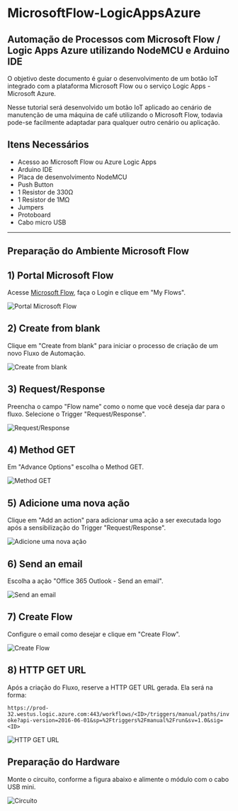 # MicrosoftFlow-LogicAppsAzure

## Automação de Processos com Microsoft Flow / Logic Apps Azure utilizando NodeMCU e Arduino IDE
O objetivo deste documento é guiar o desenvolvimento de um botão IoT integrado com a plataforma Microsoft Flow ou o serviço Logic Apps - Microsoft Azure. 

Nesse tutorial será desenvolvido um botão IoT aplicado ao cenário de manutenção de uma máquina de café utilizando o Microsoft Flow, todavia pode-se facilmente adaptadar para qualquer outro cenário ou aplicação.

## Itens Necessários

* Acesso ao Microsoft Flow ou Azure Logic Apps
* Arduino IDE
* Placa de desenvolvimento NodeMCU
* Push Button
* 1 Resistor de 330Ω
* 1 Resistor de 1MΩ
* Jumpers
* Protoboard
* Cabo micro USB

------------
Preparação do Ambiente Microsoft Flow 
------------

## 1) Portal Microsoft Flow

Acesse [Microsoft Flow](flow.microsoft.com), faça o Login e clique em "My Flows".

![Portal Microsoft Flow](https://github.com/JoaoLucindo/MicrosoftFlow-LogicAppsAzure/blob/master/1.png)
## 2) Create from blank

Clique em "Create from blank" para iniciar o processo de criação de um novo Fluxo de Automação.

![Create from blank](https://github.com/JoaoLucindo/MicrosoftFlow-LogicAppsAzure/blob/master/2.png)
## 3) Request/Response

Preencha o campo "Flow name" como o nome que você deseja dar para o fluxo. Selecione o Trigger "Request/Response".

![Request/Response](https://github.com/JoaoLucindo/MicrosoftFlow-LogicAppsAzure/blob/master/3.png)
## 4) Method GET

Em "Advance Options" escolha o Method GET.

![Method GET](https://github.com/JoaoLucindo/MicrosoftFlow-LogicAppsAzure/blob/master/4.png)
## 5) Adicione uma nova ação

Clique em "Add an action" para adicionar uma ação a ser executada logo após a sensibilização do Trigger "Request/Response". 

![Adicione uma nova ação](https://github.com/JoaoLucindo/MicrosoftFlow-LogicAppsAzure/blob/master/5.png)
## 6) Send an email

Escolha a ação "Office 365 Outlook - Send an email".

![Send an email](https://github.com/JoaoLucindo/MicrosoftFlow-LogicAppsAzure/blob/master/6.png)
## 7) Create Flow

Configure o email como desejar e clique em "Create Flow".

![Create Flow](https://github.com/JoaoLucindo/MicrosoftFlow-LogicAppsAzure/blob/master/7.png)
## 8) HTTP GET URL

Após a criação do Fluxo, reserve a HTTP GET URL gerada. Ela será na forma:

``https://prod-32.westus.logic.azure.com:443/workflows/<ID>/triggers/manual/paths/invoke?api-version=2016-06-01&sp=%2Ftriggers%2Fmanual%2Frun&sv=1.0&sig=<ID>``

![HTTP GET URL](https://github.com/JoaoLucindo/MicrosoftFlow-LogicAppsAzure/blob/master/8.png)


Preparação do Hardware 
------------

Monte o circuito, conforme a figura abaixo e alimente o módulo com o cabo USB mini.

![Circuito](https://github.com/JoaoLucindo/MicrosoftFlow-LogicAppsAzure/blob/master/MicrosoftFlow-LogicApps-Button-Frittzing%20Project_bb.png)
